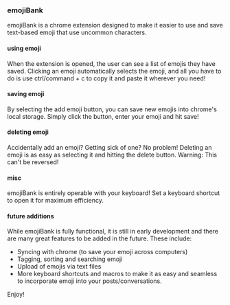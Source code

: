 ### emojiBank ###

emojiBank is a chrome extension designed to make it easier to use and save text-based emoji that use uncommon characters.

#### using emoji ####

When the extension is opened, the user can see a list of emojis they have saved. Clicking an emoji automatically selects the emoji, and all you have to do is use ctrl/command + c to copy it and paste it wherever you need!

#### saving emoji ####

By selecting the add emoji button, you can save new emojis into chrome's local storage. Simply click the button, enter your emoji and hit save!

#### deleting emoji ####

Accidentally add an emoji? Getting sick of one? No problem! Deleting an emoji is as easy as selecting it and hitting the delete button. Warning: This can't be reversed!

#### misc ####

emojiBank is entirely operable with your keyboard! Set a keyboard shortcut to open it for maximum efficiency.

#### future additions ####

While emojiBank is fully functional, it is still in early development and there are many great features to be added in the future. These include:

- Syncing with chrome (to save your emoji across computers)
- Tagging, sorting and searching emoji
- Upload of emojis via text files
- More keyboard shortcuts and macros to make it as easy and seamless to incorporate emoji into your posts/conversations.

Enjoy!
